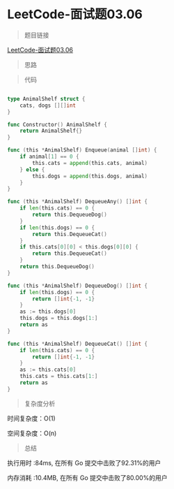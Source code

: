 # LeetCode-面试题03.06

>题目链接

[LeetCode-面试题03.06](https://leetcode-cn.com/problems/animal-shelter-lcci/)

> 思路


>代码

```go

type AnimalShelf struct {
    cats, dogs [][]int
}

func Constructor() AnimalShelf {
    return AnimalShelf{}
}

func (this *AnimalShelf) Enqueue(animal []int) {
    if animal[1] == 0 {
        this.cats = append(this.cats, animal)
    } else {
        this.dogs = append(this.dogs, animal)
    }
}

func (this *AnimalShelf) DequeueAny() []int {
    if len(this.cats) == 0 {
        return this.DequeueDog()
    }
    if len(this.dogs) == 0 {
        return this.DequeueCat()
    }
    if this.cats[0][0] < this.dogs[0][0] {
        return this.DequeueCat()
    }
    return this.DequeueDog()
}

func (this *AnimalShelf) DequeueDog() []int {
    if len(this.dogs) == 0 {
        return []int{-1, -1}
    }
    as := this.dogs[0]
    this.dogs = this.dogs[1:]
    return as
}

func (this *AnimalShelf) DequeueCat() []int {
    if len(this.cats) == 0 {
        return []int{-1, -1}
    }
    as := this.cats[0]
    this.cats = this.cats[1:]
    return as
}


```

>复杂度分析

时间复杂度：O(1)

空间复杂度：O(n)

>总结

执行用时 :84ms, 在所有 Go 提交中击败了92.31%的用户

内存消耗 :10.4MB, 在所有 Go 提交中击败了80.00%的用户
